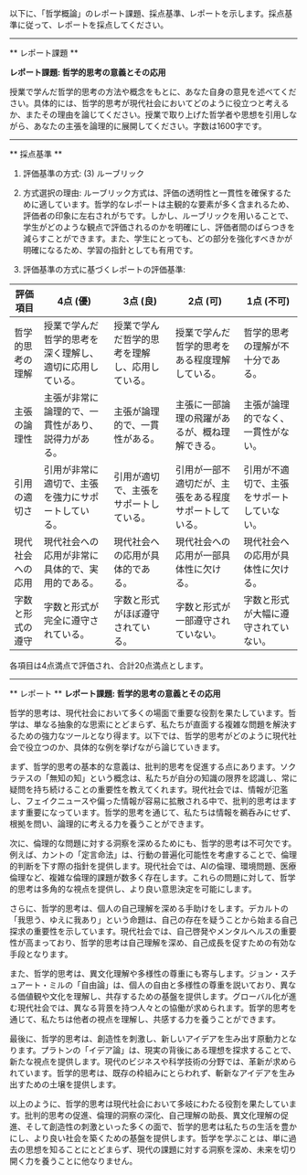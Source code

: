 以下に、「哲学概論」のレポート課題、採点基準、レポートを示します。採点基準に従って、レポートを採点してください。

---------------------------------------
** レポート課題 **

**レポート課題: 哲学的思考の意義とその応用**

授業で学んだ哲学的思考の方法や概念をもとに、あなた自身の意見を述べてください。具体的には、哲学的思考が現代社会においてどのように役立つと考えるか、またその理由を論じてください。授業で取り上げた哲学者や思想を引用しながら、あなたの主張を論理的に展開してください。字数は1600字です。

---------------------------------------
** 採点基準 **

1. 評価基準の方式: (3) ルーブリック

2. 方式選択の理由:
ルーブリック方式は、評価の透明性と一貫性を確保するために適しています。哲学的なレポートは主観的な要素が多く含まれるため、評価者の印象に左右されがちです。しかし、ルーブリックを用いることで、学生がどのような観点で評価されるのかを明確にし、評価者間のばらつきを減らすことができます。また、学生にとっても、どの部分を強化すべきかが明確になるため、学習の指針としても有用です。

3. 評価基準の方式に基づくレポートの評価基準:

| 評価項目           | 4点 (優)                                      | 3点 (良)                                      | 2点 (可)                                      | 1点 (不可)                                   |
|--------------------|-----------------------------------------------|-----------------------------------------------|-----------------------------------------------|---------------------------------------------|
| 哲学的思考の理解   | 授業で学んだ哲学的思考を深く理解し、適切に応用している。 | 授業で学んだ哲学的思考を理解し、応用している。 | 授業で学んだ哲学的思考をある程度理解している。 | 哲学的思考の理解が不十分である。             |
| 主張の論理性       | 主張が非常に論理的で、一貫性があり、説得力がある。 | 主張が論理的で、一貫性がある。                 | 主張に一部論理の飛躍があるが、概ね理解できる。 | 主張が論理的でなく、一貫性がない。           |
| 引用の適切さ       | 引用が非常に適切で、主張を強力にサポートしている。 | 引用が適切で、主張をサポートしている。         | 引用が一部不適切だが、主張をある程度サポートしている。 | 引用が不適切で、主張をサポートしていない。   |
| 現代社会への応用   | 現代社会への応用が非常に具体的で、実用的である。 | 現代社会への応用が具体的である。               | 現代社会への応用が一部具体性に欠ける。         | 現代社会への応用が具体性に欠ける。           |
| 字数と形式の遵守   | 字数と形式が完全に遵守されている。               | 字数と形式がほぼ遵守されている。               | 字数と形式が一部遵守されていない。             | 字数と形式が大幅に遵守されていない。         |

各項目は4点満点で評価され、合計20点満点とします。

---------------------------------------
** レポート **
**レポート課題: 哲学的思考の意義とその応用**

哲学的思考は、現代社会において多くの場面で重要な役割を果たしています。哲学は、単なる抽象的な思索にとどまらず、私たちが直面する複雑な問題を解決するための強力なツールとなり得ます。以下では、哲学的思考がどのように現代社会で役立つのか、具体的な例を挙げながら論じていきます。

まず、哲学的思考の基本的な意義は、批判的思考を促進する点にあります。ソクラテスの「無知の知」という概念は、私たちが自分の知識の限界を認識し、常に疑問を持ち続けることの重要性を教えてくれます。現代社会では、情報が氾濫し、フェイクニュースや偏った情報が容易に拡散される中で、批判的思考はますます重要になっています。哲学的思考を通じて、私たちは情報を鵜呑みにせず、根拠を問い、論理的に考える力を養うことができます。

次に、倫理的な問題に対する洞察を深めるためにも、哲学的思考は不可欠です。例えば、カントの「定言命法」は、行動の普遍化可能性を考慮することで、倫理的判断を下す際の指針を提供します。現代社会では、AIの倫理、環境問題、医療倫理など、複雑な倫理的課題が数多く存在します。これらの問題に対して、哲学的思考は多角的な視点を提供し、より良い意思決定を可能にします。

さらに、哲学的思考は、個人の自己理解を深める手助けをします。デカルトの「我思う、ゆえに我あり」という命題は、自己の存在を疑うことから始まる自己探求の重要性を示しています。現代社会では、自己啓発やメンタルヘルスの重要性が高まっており、哲学的思考は自己理解を深め、自己成長を促すための有効な手段となります。

また、哲学的思考は、異文化理解や多様性の尊重にも寄与します。ジョン・スチュアート・ミルの「自由論」は、個人の自由と多様性の尊重を説いており、異なる価値観や文化を理解し、共存するための基盤を提供します。グローバル化が進む現代社会では、異なる背景を持つ人々との協働が求められます。哲学的思考を通じて、私たちは他者の視点を理解し、共感する力を養うことができます。

最後に、哲学的思考は、創造性を刺激し、新しいアイデアを生み出す原動力となります。プラトンの「イデア論」は、現実の背後にある理想を探求することで、新たな視点を提供します。現代のビジネスや科学技術の分野では、革新が求められています。哲学的思考は、既存の枠組みにとらわれず、斬新なアイデアを生み出すための土壌を提供します。

以上のように、哲学的思考は現代社会において多岐にわたる役割を果たしています。批判的思考の促進、倫理的洞察の深化、自己理解の助長、異文化理解の促進、そして創造性の刺激といった多くの面で、哲学的思考は私たちの生活を豊かにし、より良い社会を築くための基盤を提供します。哲学を学ぶことは、単に過去の思想を知ることにとどまらず、現代の課題に対する洞察を深め、未来を切り開く力を養うことに他なりません。


